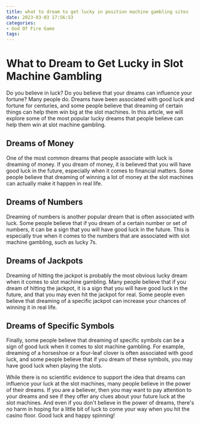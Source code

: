 ```yaml
---
title: what to dream to get lucky in position machine gambling sites
date: 2023-03-03 17:56:53
categories:
- God Of Fire Game
tags:
---
```

# What to Dream to Get Lucky in Slot Machine Gambling

Do you believe in luck? Do you believe that your dreams can influence your fortune? Many people do. Dreams have been associated with good luck and fortune for centuries, and some people believe that dreaming of certain things can help them win big at the slot machines. In this article, we will explore some of the most popular lucky dreams that people believe can help them win at slot machine gambling.

## Dreams of Money

One of the most common dreams that people associate with luck is dreaming of money. If you dream of money, it is believed that you will have good luck in the future, especially when it comes to financial matters. Some people believe that dreaming of winning a lot of money at the slot machines can actually make it happen in real life.

## Dreams of Numbers

Dreaming of numbers is another popular dream that is often associated with luck. Some people believe that if you dream of a certain number or set of numbers, it can be a sign that you will have good luck in the future. This is especially true when it comes to the numbers that are associated with slot machine gambling, such as lucky 7s.

## Dreams of Jackpots

Dreaming of hitting the jackpot is probably the most obvious lucky dream when it comes to slot machine gambling. Many people believe that if you dream of hitting the jackpot, it is a sign that you will have good luck in the future, and that you may even hit the jackpot for real. Some people even believe that dreaming of a specific jackpot can increase your chances of winning it in real life.

## Dreams of Specific Symbols

Finally, some people believe that dreaming of specific symbols can be a sign of good luck when it comes to slot machine gambling. For example, dreaming of a horseshoe or a four-leaf clover is often associated with good luck, and some people believe that if you dream of these symbols, you may have good luck when playing the slots.

While there is no scientific evidence to support the idea that dreams can influence your luck at the slot machines, many people believe in the power of their dreams. If you are a believer, then you may want to pay attention to your dreams and see if they offer any clues about your future luck at the slot machines. And even if you don't believe in the power of dreams, there's no harm in hoping for a little bit of luck to come your way when you hit the casino floor. Good luck and happy spinning!